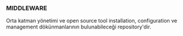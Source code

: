 ### MIDDLEWARE

   Orta katman yönetimi ve open source tool installation, configuration ve management dökünmanlarının bulunabileceği repository'dir.
